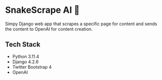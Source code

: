 # SnakeScrape AI 🐍

Simpy Django web app that scrapes a specific page for content and sends the content to OpenAI for content creation.

## Tech Stack

- Python 3.11.4
- Django 4.2.6 
- Twitter Bootstrap 4
- OpenAI
